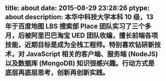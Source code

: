 title: about
date: 2015-08-29 23:28:26
ptype: about
description: 本华中科技大学本科 10 级，13 年于百度地图 LBS 搜索部 Place 团队实习了三个多月，后被阿里巴巴淘宝 UED 团队收编，擅长前端各项技能，近期目标是成为全栈工程师。特别喜欢钻研新技术，对 JavaScript 相关的客户端、服务端 (NodeJS) 以及数据库 (MongoDB) 知识很感兴趣。行动方式是底层再底层思考，创新再创新实践。
---

